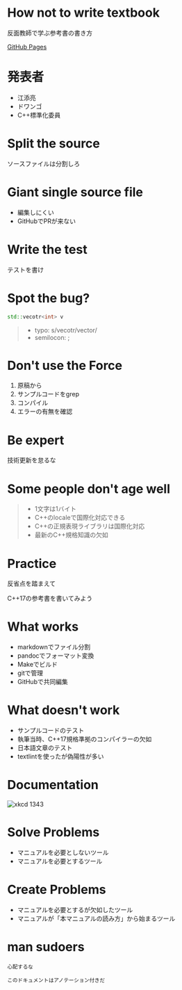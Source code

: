 # How not to write textbook

反面教師で学ぶ参考書の書き方

[GitHub Pages](https://ezoeryou.github.io/how-not-to-write-textbook/)

# 発表者

+ 江添亮
+ ドワンゴ
+ C++標準化委員

# Split the source

ソースファイルは分割しろ

# Giant single source file

+ 編集しにくい
+ GitHubでPRが来ない

# Write the test

テストを書け

# Spot the bug?

~~~cpp
std::vecotr<int> v 
~~~

> + typo: s/vecotr/vector/
> + semilocon: ;

# Don't use the Force

1. 原稿から
1. サンプルコードをgrep
1. コンパイル
1. エラーの有無を確認

# Be expert

技術更新を怠るな

# Some people don't age well

> + 1文字は1バイト
> + C++のlocaleで国際化対応できる
> + C++の正規表現ライブラリは国際化対応
> + 最新のC++規格知識の欠如

# Practice

反省点を踏まえて

C++17の参考書を書いてみよう

# What works

+ markdownでファイル分割
+ pandocでフォーマット変換
+ Makeでビルド
+ gitで管理
+ GitHubで共同編集

# What doesn't work

+ サンプルコードのテスト
+ 執筆当時、C++17規格準拠のコンパイラーの欠如
+ 日本語文章のテスト
+ textlintを使ったが偽陽性が多い

# Documentation

![xkcd 1343](https://imgs.xkcd.com/comics/manuals.png)

# Solve Problems

+ マニュアルを必要としないツール
+ マニュアルを必要とするツール

# Create Problems

+ マニュアルを必要とするが欠如したツール
+ マニュアルが「本マニュアルの読み方」から始まるツール

# man sudoers

    心配するな

    このドキュメントはアノテーション付きだ

